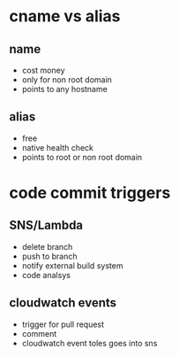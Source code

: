 # cname vs alias
## name
* cost money 
* only for non root domain
* points to any hostname


## alias
* free
* native health check 
* points to root or non root domain 


# code commit triggers
## SNS/Lambda
* delete branch
* push to branch
* notify external build system 
* code analsys

## cloudwatch events
* trigger for pull request 
* comment
* cloudwatch event toles goes into sns  
